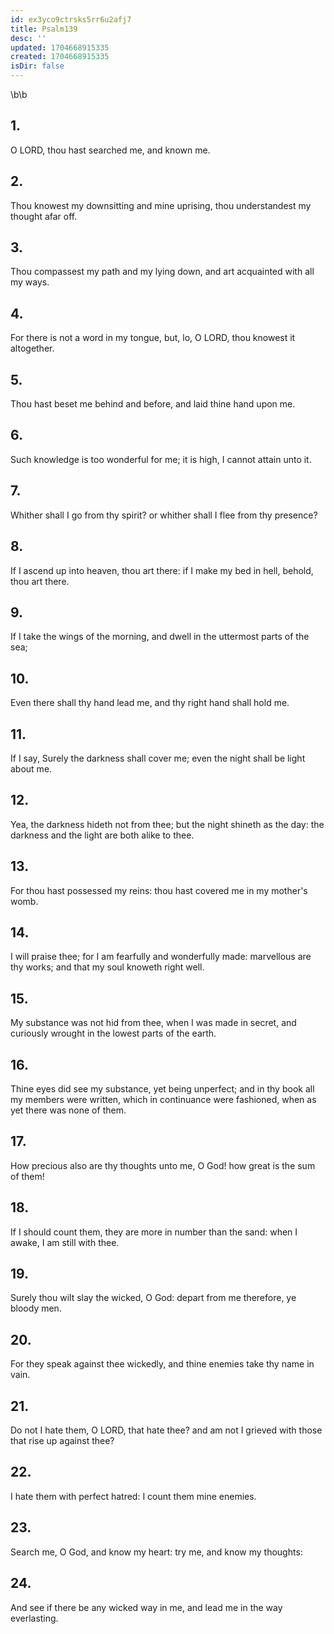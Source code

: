 ```yaml
---
id: ex3yco9ctrsks5rr6u2afj7
title: Psalm139
desc: ''
updated: 1704668915335
created: 1704668915335
isDir: false
---
```

\b\b
## 1.
O LORD, thou hast searched me, and known me.
## 2.
Thou knowest my downsitting and mine uprising, thou understandest my thought afar off.
## 3.
Thou compassest my path and my lying down, and art acquainted with all my ways.
## 4.
For there is not a word in my tongue, but, lo, O LORD, thou knowest it altogether.
## 5.
Thou hast beset me behind and before, and laid thine hand upon me.
## 6.
Such knowledge is too wonderful for me; it is high, I cannot attain unto it.
## 7.
Whither shall I go from thy spirit?  or whither shall I flee from thy presence?
## 8.
If I ascend up into heaven, thou art there: if I make my bed in hell, behold, thou art there.
## 9.
If I take the wings of the morning, and dwell in the uttermost parts of the sea;
## 10.
Even there shall thy hand lead me, and thy right hand shall hold me.
## 11.
If I say, Surely the darkness shall cover me; even the night shall be light about me.
## 12.
Yea, the darkness hideth not from thee; but the night shineth as the day: the darkness and the light are both alike to thee.
## 13.
For thou hast possessed my reins: thou hast covered me in my mother's womb.
## 14.
I will praise thee; for I am fearfully and wonderfully made: marvellous are thy works; and that my soul knoweth right well.
## 15.
My substance was not hid from thee, when I was made in secret, and curiously wrought in the lowest parts of the earth.
## 16.
Thine eyes did see my substance, yet being unperfect; and in thy book all my members were written, which in continuance were fashioned, when as yet there was none of them.
## 17.
How precious also are thy thoughts unto me, O God!  how great is the sum of them!
## 18.
If I should count them, they are more in number than the sand: when I awake, I am still with thee.
## 19.
Surely thou wilt slay the wicked, O God: depart from me therefore, ye bloody men.
## 20.
For they speak against thee wickedly, and thine enemies take thy name in vain.
## 21.
Do not I hate them, O LORD, that hate thee?  and am not I grieved with those that rise up against thee?
## 22.
I hate them with perfect hatred: I count them mine enemies.
## 23.
Search me, O God, and know my heart: try me, and know my thoughts:
## 24.
And see if there be any wicked way in me, and lead me in the way everlasting.
